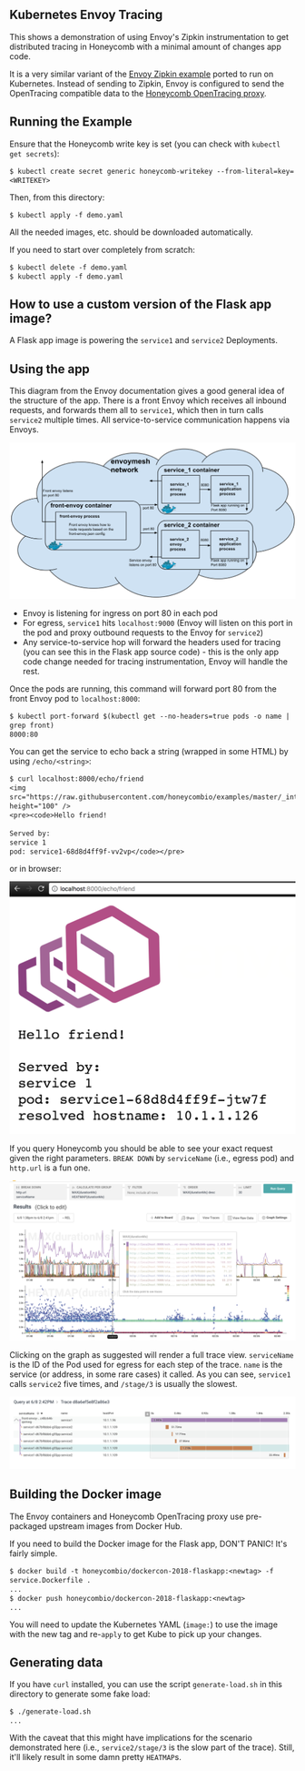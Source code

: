 ## Kubernetes Envoy Tracing

This shows a demonstration of using Envoy's Zipkin instrumentation to get
distributed tracing in Honeycomb with a minimal amount of changes app code.

It is a very similar variant of the [Envoy Zipkin
example](https://www.envoyproxy.io/docs/envoy/latest/start/sandboxes/zipkin_tracing)
ported to run on Kubernetes. Instead of sending to Zipkin, Envoy is configured
to send the OpenTracing compatible data to the [Honeycomb OpenTracing
proxy](https://github.com/honeycombio/honeycomb-opentracing-proxy).

## Running the Example

Ensure that the Honeycomb write key is set (you can check with `kubectl get
secrets`):

```
$ kubectl create secret generic honeycomb-writekey --from-literal=key=<WRITEKEY>
```

Then, from this directory:

```
$ kubectl apply -f demo.yaml
```

All the needed images, etc. should be downloaded automatically.

If you need to start over completely from scratch:

```
$ kubectl delete -f demo.yaml
$ kubectl apply -f demo.yaml
```

## How to use a custom version of the Flask app image?

A Flask app image is powering the `service1` and `service2` Deployments.

## Using the app

This diagram from the Envoy documentation gives a good general idea of the
structure of the app. There is a front Envoy which receives all inbound
requests, and forwards them all to `service1`, which then in turn calls
`service2` multiple times. All service-to-service communication happens via
Envoys.

![](https://raw.githubusercontent.com/honeycombio/examples/master/_internal/envoy-example-arch.svg)

- Envoy is listening for ingress on port 80 in each pod
- For egress, `service1` hits `localhost:9000` (Envoy will listen on this port
  in the pod and proxy outbound requests to the Envoy for `service2`)
- Any service-to-service hop will forward the headers used for tracing (you can
  see this in the Flask app source code) - this is the only app code change
  needed for tracing instrumentation, Envoy will handle the rest.

Once the pods are running, this command will forward port 80 from the front
Envoy pod to `localhost:8000`:

```
$ kubectl port-forward $(kubectl get --no-headers=true pods -o name | grep front)
8000:80
```

You can get the service to echo back a string (wrapped in some HTML) by using
`/echo/<string>`:

```
$ curl localhost:8000/echo/friend
<img src="https://raw.githubusercontent.com/honeycombio/examples/master/_internal/envoy.svg" height="100" />
<pre><code>Hello friend!

Served by:
service 1
pod: service1-68d8d4ff9f-vv2vp</code></pre>
```

or in browser:

![](https://raw.githubusercontent.com/honeycombio/examples/master/_internal/envoy-reply.png)

If you query Honeycomb you should be able to see your exact request given the
right parameters. `BREAK DOWN` by `serviceName` (i.e., egress pod) and
`http.url` is a fun one.

![](https://raw.githubusercontent.com/honeycombio/examples/master/_internal/envoy-heatmap.png)

Clicking on the graph as suggested will render a full trace view. `serviceName`
is the ID of the Pod used for egress for each step of the trace. `name` is the
service (or address, in some rare cases) it called. As you can see, `service1`
calls `service2` five times, and `/stage/3` is usually the slowest.

![](https://raw.githubusercontent.com/honeycombio/examples/master/_internal/envoy-traceview.png)

## Building the Docker image

The Envoy containers and Honeycomb OpenTracing proxy use pre-packaged upstream
images from Docker Hub.

If you need to build the Docker image for the Flask app, DON'T PANIC! It's
fairly simple.

```
$ docker build -t honeycombio/dockercon-2018-flaskapp:<newtag> -f service.Dockerfile .
...
$ docker push honeycombio/dockercon-2018-flaskapp:<newtag>
...
```

You will need to update the Kubernetes YAML (`image:`) to use the image with the
new tag and re-`apply` to get Kube to pick up your changes.

## Generating data

If you have `curl` installed, you can use the script `generate-load.sh` in this
directory to generate some fake load:

```
$ ./generate-load.sh
...
```

With the caveat that this might have implications for the scenario demonstrated
here (i.e., `service2/stage/3` is the slow part of the trace). Still, it'll
likely result in some damn pretty `HEATMAP`s.
